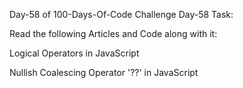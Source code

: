 Day-58 of 100-Days-Of-Code Challenge
Day-58 Task:

Read the following Articles and Code along with it:

Logical Operators in JavaScript

Nullish Coalescing Operator '??' in JavaScript
